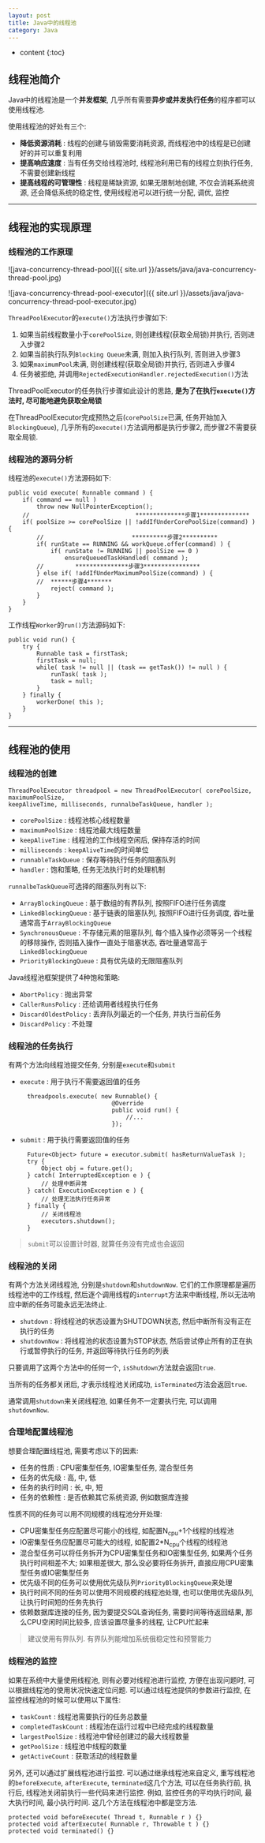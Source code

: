 ```yaml
---
layout: post
title: Java中的线程池
category: Java
---
```


* content
{:toc}

## 线程池简介

Java中的线程池是一个**并发框架**, 几乎所有需要**异步或并发执行任务**的程序都可以使用线程池.

使用线程池的好处有三个:

* **降低资源消耗** : 线程的创建与销毁需要消耗资源, 而线程池中的线程是已创建好的并可以重复利用
* **提高响应速度** : 当有任务交给线程池时, 线程池利用已有的线程立刻执行任务, 不需要创建新线程
* **提高线程的可管理性** : 线程是稀缺资源, 如果无限制地创建, 不仅会消耗系统资源, 还会降低系统的稳定性, 使用线程池可以进行统一分配, 调优, 监控

- - -

## 线程池的实现原理

### 线程池的工作原理

![java-concurrency-thread-pool]({{ site.url }}/assets/java/java-concurrency-thread-pool.jpg)

![java-concurrency-thread-pool-executor]({{ site.url }}/assets/java/java-concurrency-thread-pool-executor.jpg)

`ThreadPoolExecutor`的`execute()`方法执行步骤如下:

1. 如果当前线程数量小于`corePoolSize`, 则创建线程(获取全局锁)并执行, 否则进入步骤2
2. 如果当前执行队列`Blocking Queue`未满, 则加入执行队列, 否则进入步骤3
3. 如果`maximumPool`未满, 则创建线程(获取全局锁)并执行, 否则进入步骤4
4. 任务被拒绝, 并调用`RejectedExecutionHandler.rejectedExecution()`方法

ThreadPoolExecutor的任务执行步骤如此设计的思路, **是为了在执行`execute()`方法时, 尽可能地避免获取全局锁**

在ThreadPoolExecutor完成预热之后(`corePoolSize`已满, 任务开始加入`BlockingQueue`), 几乎所有的`execute()`方法调用都是执行步骤2, 而步骤2不需要获取全局锁.

### 线程池的源码分析

线程池的`execute()`方法源码如下:

    public void execute( Runnable command ) {
        if( command == null )
            throw new NullPointerException();
        //                              **************步骤1**************
        if( poolSize >= corePoolSize || !addIfUnderCorePoolSize(command) ) {
            //                         **********步骤2**********
            if( runState == RUNNING && workQueue.offer(command) ) {
                if( runState != RUNNING || poolSize == 0 )
                    ensureQueuedTaskHandled( command );
            //         ***************步骤3****************
            } else if( !addIfUnderMaximumPoolSize(command) ) {
            //  ******步骤4*******
                reject( command );
            }
        }
    }

工作线程`Worker`的`run()`方法源码如下:

    public void run() {
        try {
            Runnable task = firstTask;
            firstTask = null;
            while( task != null || (task == getTask()) != null ) {
                runTask( task );
                task = null;
            }
        } finally {
            workerDone( this );
        }
    }

- - -

## 线程池的使用

### 线程池的创建

	ThreadPoolExecutor threadpool = new ThreadPoolExecutor( corePoolSize, maximumPoolSize, 
    keepAliveTime, milliseconds, runnalbeTaskQueue, handler );

* `corePoolSize` : 线程池核心线程数量
* `maximumPoolSize` : 线程池最大线程数量
* `keepAliveTime` : 线程池的工作线程空闲后, 保持存活的时间
* `milliseconds` : `keepAliveTime`的时间单位
* `runnableTaskQueue` : 保存等待执行任务的阻塞队列
* `handler` : 饱和策略, 任务无法执行时的处理机制

`runnalbeTaskQueue`可选择的阻塞队列有以下:

* `ArrayBlockingQueue` : 基于数组的有界队列, 按照FIFO进行任务调度
* `LinkedBlockingQueue` : 基于链表的阻塞队列, 按照FIFO进行任务调度, 吞吐量通常高于`ArrayBlockingQueue`
* `SynchronousQueue` : 不存储元素的阻塞队列, 每个插入操作必须等另一个线程的移除操作, 否则插入操作一直处于阻塞状态, 吞吐量通常高于`LinkedBlockingQueue`
* `PriorityBlockingQueue` : 具有优先级的无限阻塞队列

Java线程池框架提供了4种饱和策略:

* `AbortPolicy` : 抛出异常
* `CallerRunsPolicy` : 还给调用者线程执行任务
* `DiscardOldestPolicy` : 丢弃队列最近的一个任务, 并执行当前任务
* `DiscardPolicy` : 不处理

### 线程池的任务执行

有两个方法向线程池提交任务, 分别是`execute`和`submit`

* `execute` : 用于执行不需要返回值的任务

        threadpools.execute( new Runnable() {
                                @Override
                                public void run() {
                                    //...
                                });

* `submit` : 用于执行需要返回值的任务

		Future<Object> future = executor.submit( hasReturnValueTask );
        try {
        	Object obj = future.get();
		} catch( InterruptedException e ) {
        	// 处理中断异常
		} catch( ExecutionException e ) {
        	// 处理无法执行任务异常
		} finally {
	        // 关闭线程池
	        executors.shutdown();
		}

> `submit`可以设置计时器, 就算任务没有完成也会返回

### 线程池的关闭

有两个方法关闭线程池, 分别是`shutdown`和`shutdownNow`. 它们的工作原理都是遍历线程池中的工作线程, 然后逐个调用线程的`interrupt`方法来中断线程, 所以无法响应中断的任务可能永远无法终止.

* `shutdown` : 将线程池的状态设置为SHUTDOWN状态, 然后中断所有没有正在执行的任务
* `shutdownNow` : 将线程池的状态设置为STOP状态, 然后尝试停止所有的正在执行或暂停执行的任务, 并返回等待执行任务的列表

只要调用了这两个方法中的任何一个, `isShutdown`方法就会返回`true`.

当所有的任务都关闭后, 才表示线程池关闭成功, `isTerminated`方法会返回`true`.

通常调用`shutdown`来关闭线程池, 如果任务不一定要执行完, 可以调用`shutdownNow`.

### 合理地配置线程池

想要合理配置线程池, 需要考虑以下的因素:

* 任务的性质 : CPU密集型任务, IO密集型任务, 混合型任务
* 任务的优先级 : 高, 中, 低
* 任务的执行时间 : 长, 中, 短
* 任务的依赖性 : 是否依赖其它系统资源, 例如数据库连接

性质不同的任务可以用不同规模的线程池分开处理:

* CPU密集型任务应配置尽可能小的线程, 如配置N<sub>cpu</sub>+1个线程的线程池
* IO密集型任务应配置尽可能大的线程, 如配置2*N<sub>cpu</sub>个线程的线程池
* 混合型任务可以将任务拆开为CPU密集型任务和IO密集型任务, 如果两个任务执行时间相差不大; 如果相差很大, 那么没必要将任务拆开, 直接应用CPU密集型任务或IO密集型任务
* 优先级不同的任务可以使用优先级队列`PriorityBlockingQueue`来处理
* 执行时间不同的任务可以使用不同规模的线程池处理, 也可以使用优先级队列, 让执行时间短的任务先执行
* 依赖数据库连接的任务, 因为要提交SQL查询任务, 需要时间等待返回结果, 那么CPU空闲时间比较多, 应该设置尽量多的线程, 让CPU忙起来

> 建议使用有界队列. 有界队列能增加系统俄稳定性和预警能力

### 线程池的监控

如果在系统中大量使用线程池, 则有必要对线程池进行监控, 方便在出现问题时, 可以根据线程池的使用状况快速定位问题. 可以通过线程池提供的参数进行监控, 在监控线程池的时候可以使用以下属性:

* `taskCount` : 线程池需要执行的任务总数量
* `completedTaskCount` : 线程池在运行过程中已经完成的线程数量
* `largestPoolSize` : 线程池中曾经创建过的最大线程数量
* `getPoolSize` : 线程池中线程的数量
* `getActiveCount` : 获取活动的线程数量

另外, 还可以通过扩展线程池进行监控. 可以通过继承线程池来自定义, 重写线程池的`beforeExecute`, `afterExecute`, `terminated`这几个方法, 可以在任务执行前, 执行后, 线程池关闭前执行一些代码来进行监控. 例如, 监控任务的平均执行时间, 最大执行时间, 最小执行时间. 这几个方法在线程池中都是空方法.

	protected void beforeExecute( Thread t, Runnable r ) {}
    protected void afterExecute( Runnable r, Throwable t ) {}
    protected void terminated() {}